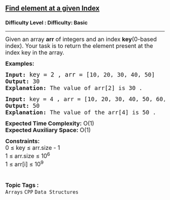 <h2><a href="https://www.geeksforgeeks.org/problems/c-array-print-an-element-set-25933/1?page=1&category=CPP&difficulty=Basic&sortBy=difficulty">Find element at a given Index</a></h2><h3>Difficulty Level : Difficulty: Basic</h3><hr><div class="problems_problem_content__Xm_eO"><p><span style="font-size: 18px;">Given an array <strong>arr</strong> of integers and an index <strong>key</strong>(0-based index). Your task is to return the element present at the index key in the array.</span></p>
<p><span style="font-size: 18px;"><strong>Examples:</strong></span></p>
<pre><span style="font-size: 18px;"><strong><span style="font-size: 18px;">Input:</span> </strong></span><span style="font-size: 14pt;">key = 2 , </span><span style="font-size: 14pt;">arr = [</span><span style="font-size: 18px;">10, 20, 30, 40, 50]
<strong>Output: </strong>30<br><strong>Explanation:</strong> The value of arr[2] is 30 .</span></pre>
<pre><span style="font-size: 18px;"><strong>Input: </strong></span><span style="font-size: 18px;">key = 4</span><span style="font-size: 18px;"> , </span><span style="font-size: 18px;">arr = [10, 20, 30, 40, 50, 60, 70]</span>
<span style="font-size: 18px;"><strong>Output: </strong></span><span style="font-size: 18px;">50<br><strong>Explanation:</strong> The value of the arr[4] is 50 .</span></pre>
<p><span style="font-size: 18px;"><strong>Expected Time Complexity:</strong> O(1)<br><strong>Expected Auxiliary Space:</strong> O(1)</span></p>
<p><span style="font-size: 18px;"><strong>Constraints:<br></strong></span><span style="font-size: 18px;">0 ≤ key ≤ arr.size - 1<br>1 ≤ arr.size ≤ 10<sup>6</sup></span><br><span style="font-size: 18px;">1 ≤ arr[i] ≤ 10<sup>9</sup></span></p></div><br><p><span style=font-size:18px><strong>Topic Tags : </strong><br><code>Arrays</code>&nbsp;<code>CPP</code>&nbsp;<code>Data Structures</code>&nbsp;